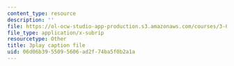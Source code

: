 ```yaml
---
content_type: resource
description: ''
file: https://ol-ocw-studio-app-production.s3.amazonaws.com/courses/3-091sc-introduction-to-solid-state-chemistry-fall-2010/06d06b3955095606ad2f74ba5f0b2a1a_zOOQALT2uu8.vtt
file_type: application/x-subrip
resourcetype: Other
title: 3play caption file
uid: 06d06b39-5509-5606-ad2f-74ba5f0b2a1a
---
```


